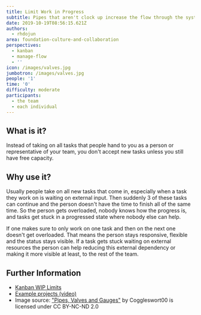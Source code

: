 ```yaml
---
title: Limit Work in Progress
subtitle: Pipes that aren't clock up increase the flow through the system
date: 2019-10-19T08:56:15.621Z
authors:
  - rhdojun
area: foundation-culture-and-collaboration
perspectives:
  - kanban
  - manage-flow
  - ''
icon: /images/valves.jpg
jumbotron: /images/valves.jpg
people: '1'
time: '0'
difficulty: moderate
participants:
  - the team
  - each individual
---
```

## What is it?

Instead of taking on all tasks that people hand to you as a person or representative of your team, you don't accept new tasks unless you still have free capacity. 

## Why use it?

Usually people take on all new tasks that come in, especially when a task they work on is waiting on external input. Then suddenly 3 of these tasks can continue and the person doesn't have the time to finish all of the same time. So the person gets overloaded, nobody knows how the progress is, and tasks get stuck in a progressed state where nobody else can help.

If one makes sure to only work on one task and then on the next one doesn't get overloaded. That means the person stays responsive, flexible and the status stays visible. If a task gets stuck waiting on external resources the person can help reducing this external dependency or making it more visible at least, to the rest of the team.

## Further Information

* [Kanban WIP Limits](https://kanbantool.com/kanban-wip-limits)
* [Example projects (video)](https://www.youtube.com/watch?v=SFMlu87MkYI)
* Image source: ["Pipes, Valves and Gauges"](http://www.flickr.com/photos/65534354@N00/4872229081) by Coggleswort00 is licensed under CC BY-NC-ND 2.0
